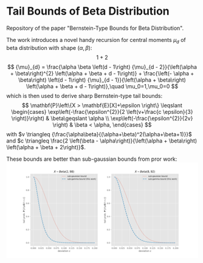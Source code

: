 # Tail Bounds of Beta Distribution

Repository of the paper "Bernstein-Type Bounds for Beta Distribution".

The work introduces a novel handy recursion for central moments $\mu_d$ of beta distribution with shape $(\alpha,\beta)$:
$$
1+2
$$
$$
{\mu}_{d} = \frac{\alpha \beta \left(d - 1\right) {\mu}_{d - 2}}{\left(\alpha + \beta\right)^{2} \left(\alpha + \beta + d - 1\right)} + \frac{\left(- \alpha + \beta\right) \left(d - 1\right) {\mu}_{d - 1}}{\left(\alpha + \beta\right) \left(\alpha + \beta + d - 1\right)},\quad \mu_0=1,\mu_0=0
$$
which is then used to derive sharp Bernstein-type tail bounds:
$$
\mathbf{P}\left\{X > \mathbf{E}[X]+\epsilon \right\}  \leqslant 
\begin{cases}
\exp\left(-\frac{\epsilon^{2}}{2 \left(v+\frac{c \epsilon}{3} \right)}\right) & \beta\geqslant \alpha \\
\exp\left(-\frac{\epsilon^{2}}{2v} \right) & \beta < \alpha,
\end{cases}
$$
with $v \triangleq {\frac{\alpha\beta}{(\alpha+\beta)^2(\alpha+\beta+1)}}$ and $c \triangleq  \frac{2 \left(\beta - \alpha\right)}{\left(\alpha + \beta\right) \left(\alpha + \beta + 2\right)}$. 

These bounds are better than sub-gaussian bounds from pror work:
![image](comparison.svg)
